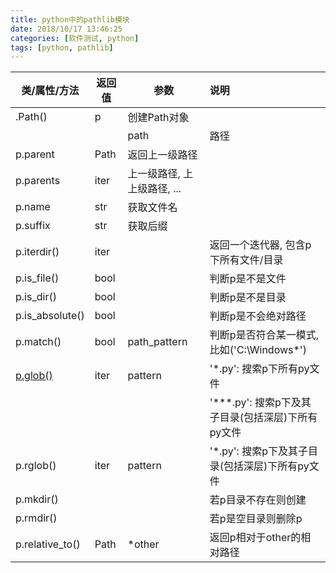 ```yaml
---
title: python中的pathlib模块
date: 2018/10/17 13:46:25
categories: [软件测试, python]
tags: [python, pathlib]
---
```


| 类/属性/方法                                           | 返回值 | 参数                          | 说明                                               |
| ------------------------------------------------------ | ------ | ----------------------------- | :------------------------------------------------- |
| .Path()                                                | p      | 创建Path对象                  |                                                    |
|                                                        |        | path                          | 路径                                               |
| p.parent                                               | Path   | 返回上一级路径                |                                                    |
| p.parents                                              | iter   | 上一级路径, 上上级路径,   ... |                                                    |
| p.name                                                 | str    | 获取文件名                    |                                                    |
| p.suffix                                               | str    | 获取后缀                      |                                                    |
| p.iterdir()                                            | iter   |                               | 返回一个迭代器, 包含p下所有文件/目录               |
| p.is_file()                                            | bool   |                               | 判断p是不是文件                                    |
| p.is_dir()                                             | bool   |                               | 判断p是不是目录                                    |
| p.is_absolute()                                        | bool   |                               | 判断p是不会绝对路径                                |
| p.match()                                              | bool   | path_pattern                  | 判断p是否符合某一模式,   比如('C:\Windows\*')      |
| [p.glob()](http://www.cnblogs.com/P--K/p/8403776.html) | iter   | pattern                       | '*.py': 搜索p下所有py文件                          |
|                                                        |        |                               | '**\*.py': 搜索p下及其子目录(包括深层)下所有py文件 |
| p.rglob()                                              | iter   | pattern                       | '*.py': 搜索p下及其子目录(包括深层)下所有py文件    |
| p.mkdir()                                              |        |                               | 若p目录不存在则创建                                |
| p.rmdir()                                              |        |                               | 若p是空目录则删除p                                 |
| p.relative_to()                                        | Path   | *other                        | 返回p相对于other的相对路径                         |